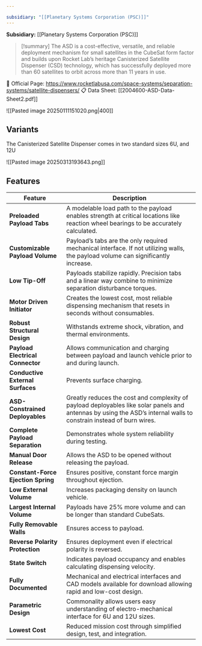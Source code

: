 ```yaml
---

subsidiary: "[[Planetary Systems Corporation (PSC)]]"
---
```


**Subsidiary:** [[Planetary Systems Corporation (PSC)]]

>[!summary]
>The ASD is a cost-effective, versatile, and reliable deployment mechanism for small satellites in the CubeSat form factor and builds upon Rocket Lab’s heritage Canisterized Satellite Dispenser (CSD) technology, which has successfully deployed more than 60 satellites to orbit across more than 11 years in use.
>
🔗 Official Page: https://www.rocketlabusa.com/space-systems/separation-systems/satellite-dispensers/
📋 Data Sheet: [[2004600-ASD-Data-Sheet2.pdf]]



![[Pasted image 20250111151020.png|400]]

## Variants
The Canisterized Satellite Dispenser comes in two standard sizes 6U, and 12U


![[Pasted image 20250313193643.png]]

## Features

| **Feature**                        | **Description** |
|-------------------------------------|---------------|
| **Preloaded Payload Tabs**          | A modelable load path to the payload enables strength at critical locations like reaction wheel bearings to be accurately calculated. |
| **Customizable Payload Volume**     | Payload’s tabs are the only required mechanical interface. If not utilizing walls, the payload volume can significantly increase. |
| **Low Tip-Off**                     | Payloads stabilize rapidly. Precision tabs and a linear way combine to minimize separation disturbance torques. |
| **Motor Driven Initiator**          | Creates the lowest cost, most reliable dispensing mechanism that resets in seconds without consumables. |
| **Robust Structural Design**        | Withstands extreme shock, vibration, and thermal environments. |
| **Payload Electrical Connector**    | Allows communication and charging between payload and launch vehicle prior to and during launch. |
| **Conductive External Surfaces**    | Prevents surface charging. |
| **ASD-Constrained Deployables**     | Greatly reduces the cost and complexity of payload deployables like solar panels and antennas by using the ASD’s internal walls to constrain instead of burn wires. |
| **Complete Payload Separation**     | Demonstrates whole system reliability during testing. |
| **Manual Door Release**             | Allows the ASD to be opened without releasing the payload. |
| **Constant-Force Ejection Spring**  | Ensures positive, constant force margin throughout ejection. |
| **Low External Volume**             | Increases packaging density on launch vehicle. |
| **Largest Internal Volume**         | Payloads have 25% more volume and can be longer than standard CubeSats. |
| **Fully Removable Walls**           | Ensures access to payload. |
| **Reverse Polarity Protection**     | Ensures deployment even if electrical polarity is reversed. |
| **State Switch**                    | Indicates payload occupancy and enables calculating dispensing velocity. |
| **Fully Documented**                | Mechanical and electrical interfaces and CAD models available for download allowing rapid and low-cost design. |
| **Parametric Design**               | Commonality allows users easy understanding of electro-mechanical interface for 6U and 12U sizes. |
| **Lowest Cost**                     | Reduced mission cost through simplified design, test, and integration. |
